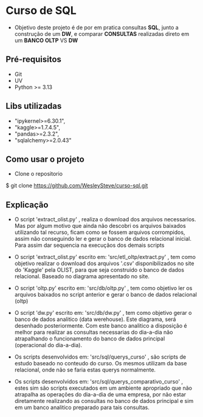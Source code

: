 # Curso de SQL

- Objetivo deste projeto é de por em pratica consultas **SQL**,
  junto a construção de um **DW**,
  e comparar **CONSULTAS** realizadas direto em um **BANCO OLTP** VS **DW**

## Pré-requisitos

- Git
- UV
- Python >= 3.13

## Libs utilizadas

- "ipykernel>=6.30.1",
- "kaggle>=1.7.4.5",
- "pandas>=2.3.2",
- "sqlalchemy>=2.0.43"

## Como usar o projeto

- Clone o repositorio

$ git clone https://github.com/WesleySteve/curso-sql.git

## Explicação

- O script 'extract_olist.py' , realiza o download dos arquivos necessarios.
  Mas por algum motivo que ainda não descobri os arquivos baixados utilizando tal
  recurso, ficam como se fossem arquivos corrompidos, assim não conseguindo ler
  e gerar o banco de dados relacional inicial.
  Para assim dar sequencia na execuçãos dos demais scripts

- O script 'extract_olist.py' escrito em: 'src/etl_oltp/extract.py' ,
  tem como objetivo realizar o download dos arquivos '.csv' disponibilizados
  no site do 'Kaggle' pela OLIST, para que seja construido o
  banco de dados relacional. Baseado no diagrama apresentado no site.
- O script 'oltp.py' escrito em: 'src/db/oltp.py' ,
  tem como objetivo ler os arquivos baixados no script anterior e gerar o
  banco de dados relacional (oltp)
- O script 'dw.py' escrito em: 'src/db/dw.py' ,
  tem como objetivo gerar o banco de dados analitico (data werehouse). Este diagrama,
  será desenhado posteriormente. Com este banco analitico a disposição é melhor
  para realizar as consultas necessarias do dia-a-dia não atrapalhando o
  funcionamento do banco de dados principal (operacional do dia-a-dia).
- Os scripts desenvolvidos em: 'src/sql/querys_curso' ,
  são scripts de estudo baseado no conteudo do curso. Os mesmos utilizam da base
  relacional, onde não se faria estas querys normalmente.
- Os scripts desenvolvidos em: 'src/sql/querys_comparativo_curso' ,
  estes sim são scripts executados em um ambiente apropriado que não atrapalha
  as operações do dia-a-dia de uma empresa, por não estar diretamente realizando
  as consultas no banco de dados principal e sim em um banco analitico preparado
  para tais consultas.
